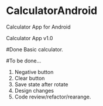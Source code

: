 # CalculatorAndroid
Calculator App for Android

Calculator App v1.0

#Done
Basic calculator.



#To be done...
1. Negative button
2. Clear button
3. Save state after rotate
4. Design changes
5. Code review/refactor/rearange.
